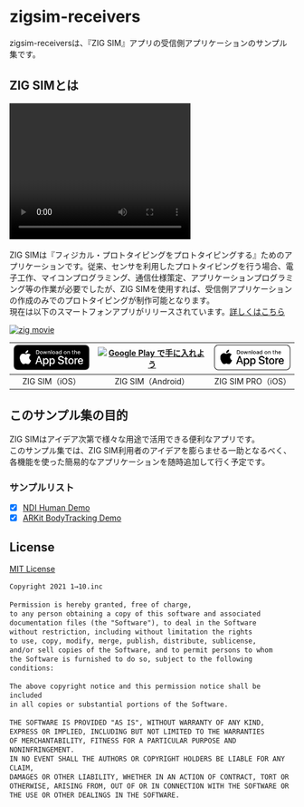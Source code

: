 # zigsim-receivers
zigsim-receiversは、『ZIG SIM』アプリの受信側アプリケーションのサンプル集です。

## ZIG SIMとは

<video width="320" height="240" controls>
  <source src="https://youtu.be/i6pv5nflEmc">
</video>

ZIG SIMは『フィジカル・プロトタイピングをプロトタイピングする』ためのアプリケーションです。従来、センサを利用したプロトタイピングを行う場合、電子工作、マイコンプログラミング、通信仕様策定、アプリケーションプログラミング等の作業が必要でしたが、ZIG SIMを使用すれば、受信側アプリケーションの作成のみでのプロトタイピングが制作可能となります。<br>
現在は以下のスマートフォンアプリがリリースされています。[詳しくはこちら](https://zig-project.com/)

[![zig movie](http://img.youtube.com/vi/i6pv5nflEmc/hqdefault.jpg)](https://youtu.be/i6pv5nflEmc)

|<a href='https://apps.apple.com/jp/app/zig-sim/id1112909974'><img src="https://github.com/1-10/zigsim-receivers/blob/main/art/appstore/app_store_badge_blk.svg" width="140" /></a>|<a href='https://play.google.com/store/apps/details?id=com.oneten.drive.zig_sim&hl=ja&gl=US&pcampaignid=pcampaignidMKT-Other-global-all-co-prtnr-py-PartBadge-Mar2515-1'><img alt='Google Play で手に入れよう' src='https://play.google.com/intl/ja/badges/static/images/badges/ja_badge_web_generic.png' width="180"/></a>|<a href='https://apps.apple.com/jp/app/zig-sim-pro/id1481556614'><img src="https://github.com/1-10/zigsim-receivers/blob/main/art/appstore/app_store_badge_wht.svg" width="140"></a>|
|:---:|:---:|:---:|
|ZIG SIM（iOS）|ZIG SIM（Android）|ZIG SIM PRO（iOS）|

## このサンプル集の目的
ZIG SIMはアイデア次第で様々な用途で活用できる便利なアプリです。<br/>このサンプル集では、ZIG SIM利用者のアイデアを膨らませる一助となるべく、各機能を使った簡易的なアプリケーションを随時追加して行く予定です。

### サンプルリスト
- [x] [NDI Human Demo](https://github.com/1-10/zigsim-receivers/tree/main/NDI/HumanDemo)
- [x] [ARKit BodyTracking Demo](https://github.com/1-10/zigsim-receivers/tree/main/ARkit/BodyTrackingDemo)

## License
[MIT License](https://github.com/1-10/zigsim-receivers/blob/main/LICENSE.txt)

<pre><code>Copyright 2021 1→10.inc

Permission is hereby granted, free of charge, 
to any person obtaining a copy of this software and associated 
documentation files (the "Software"), to deal in the Software 
without restriction, including without limitation the rights 
to use, copy, modify, merge, publish, distribute, sublicense, 
and/or sell copies of the Software, and to permit persons to whom 
the Software is furnished to do so, subject to the following conditions:

The above copyright notice and this permission notice shall be included 
in all copies or substantial portions of the Software.

THE SOFTWARE IS PROVIDED "AS IS", WITHOUT WARRANTY OF ANY KIND, 
EXPRESS OR IMPLIED, INCLUDING BUT NOT LIMITED TO THE WARRANTIES 
OF MERCHANTABILITY, FITNESS FOR A PARTICULAR PURPOSE AND NONINFRINGEMENT. 
IN NO EVENT SHALL THE AUTHORS OR COPYRIGHT HOLDERS BE LIABLE FOR ANY CLAIM, 
DAMAGES OR OTHER LIABILITY, WHETHER IN AN ACTION OF CONTRACT, TORT OR 
OTHERWISE, ARISING FROM, OUT OF OR IN CONNECTION WITH THE SOFTWARE OR 
THE USE OR OTHER DEALINGS IN THE SOFTWARE.
</code></pre>

